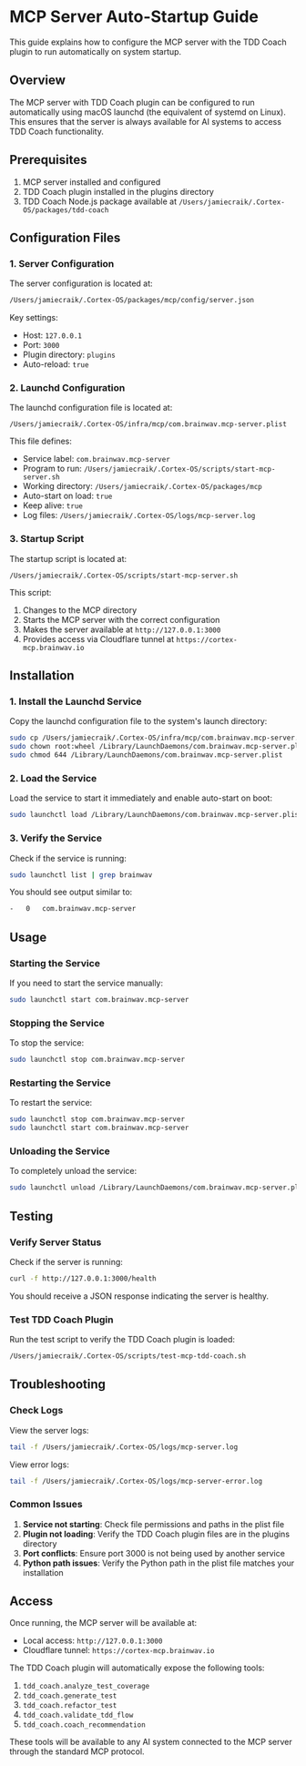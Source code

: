 # MCP Server Auto-Startup Guide

This guide explains how to configure the MCP server with the TDD Coach plugin to run automatically on system startup.

## Overview

The MCP server with TDD Coach plugin can be configured to run automatically using macOS launchd (the equivalent of systemd on Linux). This ensures that the server is always available for AI systems to access TDD Coach functionality.

## Prerequisites

1. MCP server installed and configured
2. TDD Coach plugin installed in the plugins directory
3. TDD Coach Node.js package available at `/Users/jamiecraik/.Cortex-OS/packages/tdd-coach`

## Configuration Files

### 1. Server Configuration

The server configuration is located at:

```bash
/Users/jamiecraik/.Cortex-OS/packages/mcp/config/server.json
```

Key settings:

- Host: `127.0.0.1`
- Port: `3000`
- Plugin directory: `plugins`
- Auto-reload: `true`

### 2. Launchd Configuration

The launchd configuration file is located at:

```
/Users/jamiecraik/.Cortex-OS/infra/mcp/com.brainwav.mcp-server.plist
```

This file defines:

- Service label: `com.brainwav.mcp-server`
- Program to run: `/Users/jamiecraik/.Cortex-OS/scripts/start-mcp-server.sh`
- Working directory: `/Users/jamiecraik/.Cortex-OS/packages/mcp`
- Auto-start on load: `true`
- Keep alive: `true`
- Log files: `/Users/jamiecraik/.Cortex-OS/logs/mcp-server.log`

### 3. Startup Script

The startup script is located at:

```
/Users/jamiecraik/.Cortex-OS/scripts/start-mcp-server.sh
```

This script:

1. Changes to the MCP directory
2. Starts the MCP server with the correct configuration
3. Makes the server available at `http://127.0.0.1:3000`
4. Provides access via Cloudflare tunnel at `https://cortex-mcp.brainwav.io`

## Installation

### 1. Install the Launchd Service

Copy the launchd configuration file to the system's launch directory:

```bash
sudo cp /Users/jamiecraik/.Cortex-OS/infra/mcp/com.brainwav.mcp-server.plist /Library/LaunchDaemons/
sudo chown root:wheel /Library/LaunchDaemons/com.brainwav.mcp-server.plist
sudo chmod 644 /Library/LaunchDaemons/com.brainwav.mcp-server.plist
```

### 2. Load the Service

Load the service to start it immediately and enable auto-start on boot:

```bash
sudo launchctl load /Library/LaunchDaemons/com.brainwav.mcp-server.plist
```

### 3. Verify the Service

Check if the service is running:

```bash
sudo launchctl list | grep brainwav
```

You should see output similar to:

```bash
-   0   com.brainwav.mcp-server
```

## Usage

### Starting the Service

If you need to start the service manually:

```bash
sudo launchctl start com.brainwav.mcp-server
```

### Stopping the Service

To stop the service:

```bash
sudo launchctl stop com.brainwav.mcp-server
```

### Restarting the Service

To restart the service:

```bash
sudo launchctl stop com.brainwav.mcp-server
sudo launchctl start com.brainwav.mcp-server
```

### Unloading the Service

To completely unload the service:

```bash
sudo launchctl unload /Library/LaunchDaemons/com.brainwav.mcp-server.plist
```

## Testing

### Verify Server Status

Check if the server is running:

```bash
curl -f http://127.0.0.1:3000/health
```

You should receive a JSON response indicating the server is healthy.

### Test TDD Coach Plugin

Run the test script to verify the TDD Coach plugin is loaded:

```bash
/Users/jamiecraik/.Cortex-OS/scripts/test-mcp-tdd-coach.sh
```

## Troubleshooting

### Check Logs

View the server logs:

```bash
tail -f /Users/jamiecraik/.Cortex-OS/logs/mcp-server.log
```

View error logs:

```bash
tail -f /Users/jamiecraik/.Cortex-OS/logs/mcp-server-error.log
```

### Common Issues

1. **Service not starting**: Check file permissions and paths in the plist file
2. **Plugin not loading**: Verify the TDD Coach plugin files are in the plugins directory
3. **Port conflicts**: Ensure port 3000 is not being used by another service
4. **Python path issues**: Verify the Python path in the plist file matches your installation

## Access

Once running, the MCP server will be available at:

- Local access: `http://127.0.0.1:3000`
- Cloudflare tunnel: `https://cortex-mcp.brainwav.io`

The TDD Coach plugin will automatically expose the following tools:

1. `tdd_coach.analyze_test_coverage`
2. `tdd_coach.generate_test`
3. `tdd_coach.refactor_test`
4. `tdd_coach.validate_tdd_flow`
5. `tdd_coach.coach_recommendation`

These tools will be available to any AI system connected to the MCP server through the standard MCP protocol.
